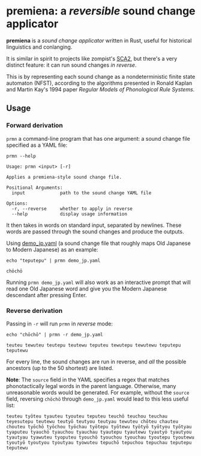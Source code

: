 # premiena: a _reversible_ sound change applicator

**premiena** is a _sound change applicator_ written in Rust, useful for historical linguistics and conlanging.

It is similar in spirit to projects like zompist's [SCA2](http://www.zompist.com/sca2.html), but there's a very distinct feature: it can run sound changes _in reverse_.

This is by representing each sound change as a nondeterministic finite state automaton (NFST), according to the algorithms presented in Ronald Kaplan and Martin Kay's 1994 paper _Regular Models of Phonological Rule Systems_.

## Usage

### Forward derivation

`prmn` a command-line program that has one argument: a sound change file specified as a YAML file:

```
prmn --help
```

```
Usage: prmn <input> [-r]

Applies a premiena-style sound change file.

Positional Arguments:
  input             path to the sound change YAML file

Options:
  -r, --reverse     whether to apply in reverse
  --help            display usage information
```

It then takes in words on standard input, separated by newlines. These words are passed through the sound changes and produce the outputs.

Using [demo_jp.yaml](demo_jp.yaml) (a sound change file that roughly maps Old Japanese to Modern Japanese) as an example:

```
echo "teputepu" | prmn demo_jp.yaml
```

```
chōchō
```

Running `prmn demo_jp.yaml` will also work as an interactive prompt that will read one Old Japanese word and give you the Modern Japanese descendant after pressing Enter.

### Reverse derivation

Passing in `-r` will run `prmn` in _reverse_ mode:

```
echo "chōchō" | prmn -r demo_jp.yaml
```

```
teuteu tewuteu teutepu teutewu teputeu tewutepu tewutewu teputepu teputewu
```

For every line, the sound changes are run in reverse, and _all_ the possible ancestors (up to the 50 shortest) are listed.

**Note**: The `source` field in the YAML specifies a regex that matches phonotactically legal words in the parent language. Otherwise, many unreasonable words would be generated. For example, without the `source` field, reversing `chōchō` through `demo_jp.yaml` would lead to this less useful list:

```
teuteu tyōteu tyauteu tyouteu teputeu teuchō teuchou teuchau teyesutepu teutewu teutyō teutyou teutyau tewuteu chōteu chauteu chouteu tyōchō tyōchou tyōchau tyōtepu tyōtewu tyōtyō tyōtyou tyōtyau tyaputeu tyauchō tyauchou tyauchau tyautepu tyautewu tyautyō tyautyou tyautyau tyawuteu tyoputeu tyouchō tyouchou tyouchau tyoutepu tyoutewu tyoutyō tyoutyou tyoutyau tyowuteu tepuchō tepuchou tepuchau teputepu teputewu
```

